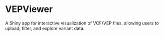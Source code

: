 # VEPViewer
A Shiny app for interactive visualization of VCF/VEP files, allowing users to upload, filter, and explore variant data.
